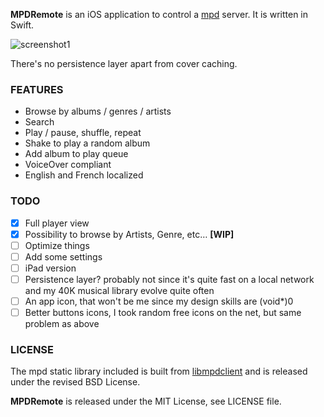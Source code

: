 **MPDRemote** is an iOS application to control a [mpd](http://www.musicpd.org/) server. It is written in Swift.

![screenshot1](https://mpdremote.whine.io/images/sc.jpg)

There's no persistence layer apart from cover caching.

### FEATURES

- Browse by albums / genres / artists
- Search
- Play / pause, shuffle, repeat
- Shake to play a random album
- Add album to play queue
- VoiceOver compliant
- English and French localized

### TODO

- [X] Full player view
- [X] Possibility to browse by Artists, Genre, etc… **[WIP]**
- [ ] Optimize things
- [ ] Add some settings
- [ ] iPad version
- [ ] Persistence layer? probably not since it's quite fast on a local network and my 40K musical library evolve quite often
- [ ] An app icon, that won't be me since my design skills are (void*)0
- [ ] Better buttons icons, I took random free icons on the net, but same problem as above

### LICENSE

The mpd static library included is built from [libmpdclient](https://github.com/cmende/libmpdclient) and is released under the revised BSD License.

**MPDRemote** is released under the MIT License, see LICENSE file.
